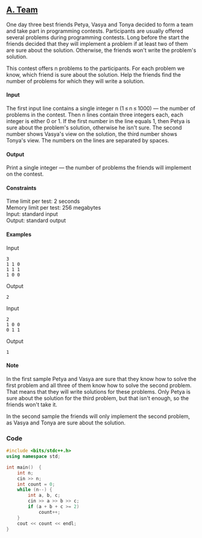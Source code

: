 ## [A. Team](https://codeforces.com/problemset/problem/231/A)

One day three best friends Petya, Vasya and Tonya decided to form a team and take part in programming contests. Participants are usually offered several problems during programming contests. Long before the start the friends decided that they will implement a problem if at least two of them are sure about the solution. Otherwise, the friends won't write the problem's solution.

This contest offers n problems to the participants. For each problem we know, which friend is sure about the solution. Help the friends find the number of problems for which they will write a solution.

#### Input
The first input line contains a single integer n (1 ≤ n ≤ 1000) — the number of problems in the contest. Then n lines contain three integers each, each integer is either 0 or 1. If the first number in the line equals 1, then Petya is sure about the problem's solution, otherwise he isn't sure. The second number shows Vasya's view on the solution, the third number shows Tonya's view. The numbers on the lines are separated by spaces.

#### Output
Print a single integer — the number of problems the friends will implement on the contest.

#### Constraints
Time limit per test: 2 seconds <br>
Memory limit per test: 256 megabytes <br>
Input: standard input <br>
Output: standard output <br>

#### Examples
Input
```
3
1 1 0
1 1 1
1 0 0
```
Output
```
2
```
Input
```
2
1 0 0
0 1 1
```
Output
```
1
```

#### Note
In the first sample Petya and Vasya are sure that they know how to solve the first problem and all three of them know how to solve the second problem. That means that they will write solutions for these problems. Only Petya is sure about the solution for the third problem, but that isn't enough, so the friends won't take it.

In the second sample the friends will only implement the second problem, as Vasya and Tonya are sure about the solution.

### Code
```cpp
#include <bits/stdc++.h>
using namespace std;

int main()  {
    int n;
    cin >> n;
    int count = 0;
    while (n--) {
        int a, b, c;
        cin >> a >> b >> c;
        if (a + b + c >= 2)
            count++;
    }
    cout << count << endl;
}
```
